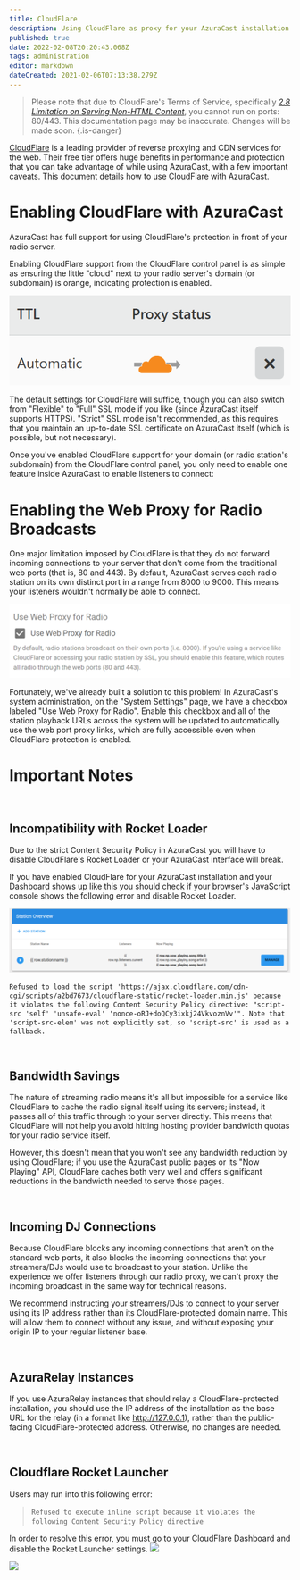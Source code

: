 ```yaml
---
title: CloudFlare
description: Using CloudFlare as proxy for your AzuraCast installation
published: true
date: 2022-02-08T20:20:43.068Z
tags: administration
editor: markdown
dateCreated: 2021-02-06T07:13:38.279Z
---
```


> Please note that due to CloudFlare's Terms of Service, specifically *[2.8 Limitation on Serving Non-HTML Content](https://www.cloudflare.com/terms/)*, you cannot run on ports: 80/443.
This documentation page may be inaccurate. Changes will be made soon. 
{.is-danger}


[CloudFlare](https://cloudflare.com/) is a leading provider of reverse proxying and CDN services for the web. Their free tier offers huge benefits in performance and protection that you can take advantage of while using AzuraCast, with a few important caveats. This document details how to use CloudFlare with AzuraCast.

# Enabling CloudFlare with AzuraCast

AzuraCast has full support for using CloudFlare's protection in front of your radio server.

Enabling CloudFlare support from the CloudFlare control panel is as simple as ensuring the little "cloud" next to your radio server's domain (or subdomain) is orange, indicating protection is enabled.

![cloudflare_enable.png](/images/cloudflare/cloudflare_enable.png)

The default settings for CloudFlare will suffice, though you can also switch from "Flexible" to "Full" SSL mode if you like (since AzuraCast itself supports HTTPS). "Strict" SSL mode isn't recommended, as this requires that you maintain an up-to-date SSL certificate on AzuraCast itself (which is possible, but not necessary).

Once you've enabled CloudFlare support for your domain (or radio station's subdomain) from the CloudFlare control panel, you only need to enable one feature inside AzuraCast to enable listeners to connect:

# Enabling the Web Proxy for Radio Broadcasts
One major limitation imposed by CloudFlare is that they do not forward incoming connections to your server that don't come from the traditional web ports (that is, 80 and 443). By default, AzuraCast serves each radio station on its own distinct port in a range from 8000 to 9000. This means your listeners wouldn't normally be able to connect.

![cloudflare_proxy.png](/images/cloudflare/cloudflare_proxy.png)

Fortunately, we've already built a solution to this problem! In AzuraCast's system administration, on the "System Settings" page, we have a checkbox labeled "Use Web Proxy for Radio". Enable this checkbox and all of the station playback URLs across the system will be updated to automatically use the web port proxy links, which are fully accessible even when CloudFlare protection is enabled.

# Important Notes

<br>

## Incompatibility with Rocket Loader
Due to the strict Content Security Policy in AzuraCast you will have to disable CloudFlare's Rocket Loader or your AzuraCast interface will break.

If you have enabled CloudFlare for your AzuraCast installation and your Dashboard shows up like this you should check if your browser's JavaScript console shows the following error and disable Rocket Loader.

![cloudflare_rocket_loader_issue.png](/images/cloudflare/cloudflare_rocket_loader_issue.png)

```
Refused to load the script 'https://ajax.cloudflare.com/cdn-cgi/scripts/a2bd7673/cloudflare-static/rocket-loader.min.js' because it violates the following Content Security Policy directive: "script-src 'self' 'unsafe-eval' 'nonce-oRJ+doQCy3ixkj24VkvoznVv'". Note that 'script-src-elem' was not explicitly set, so 'script-src' is used as a fallback.
```

<br>

## Bandwidth Savings
The nature of streaming radio means it's all but impossible for a service like CloudFlare to cache the radio signal itself using its servers; instead, it passes all of this traffic through to your server directly. This means that CloudFlare will not help you avoid hitting hosting provider bandwidth quotas for your radio service itself.

However, this doesn't mean that you won't see any bandwidth reduction by using CloudFlare; if you use the AzuraCast public pages or its "Now Playing" API, CloudFlare caches both very well and offers significant reductions in the bandwidth needed to serve those pages.

<br>

## Incoming DJ Connections

Because CloudFlare blocks any incoming connections that aren't on the standard web ports, it also blocks the incoming connections that your streamers/DJs would use to broadcast to your station. Unlike the experience we offer listeners through our radio proxy, we can't proxy the incoming broadcast in the same way for technical reasons.

We recommend instructing your streamers/DJs to connect to your server using its IP address rather than its CloudFlare-protected domain name. This will allow them to connect without any issue, and without exposing your origin IP to your regular listener base.

<br>

## AzuraRelay Instances

If you use AzuraRelay instances that should relay a CloudFlare-protected installation, you should use the IP address of the installation as the base URL for the relay (in a format like http://127.0.0.1), rather than the public-facing CloudFlare-protected address. Otherwise, no changes are needed.

<br>

## Cloudflare Rocket Launcher

Users may run into this following error: 

> `Refused to execute inline script because it violates the following Content Security Policy directive`

In order to resolve this  error, you must go to your CloudFlare Dashboard and disable the Rocket Launcher settings. 
![](https://aws1.discourse-cdn.com/cloudflare/original/3X/5/7/57001bbc0803f75f68d7699b3c76ba83e039cedb.png)

![](https://aws1.discourse-cdn.com/cloudflare/original/3X/f/0/f057f97a3f79811e68d51e6bf86212fb0619659c.png)